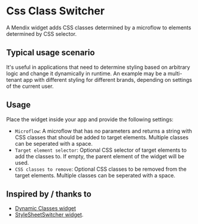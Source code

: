 # Css Class Switcher

A Mendix widget adds CSS classes determined by a microflow to elements determined by CSS selector.

## Typical usage scenario

It's useful in applications that need to determine styling based on arbitrary logic and change it dynamically in runtime.
An example may be a multi-tenant app with different styling for different brands, depending on settings of the current user.

## Usage

Place the widget inside your app and provide the following settings:
- `Microflow`: A microflow that has no parameters and returns a string with CSS classes that should be added to target elements. Multiple classes can be seperated with a space.
- `Target element selector`: Optional CSS selector of target elements to add the classes to. If empty, the parent element of the widget will be used.
- `CSS classes to remove`: Optional CSS classes to be removed from the target elements. Multiple classes can be seperated with a space.

## Inspired by / thanks to
- [Dynamic Classes widget](https://appstore.home.mendix.com/link/app/108838/)
- [StyleSheetSwitcher widget](https://appstore.home.mendix.com/link/app/106033/).
